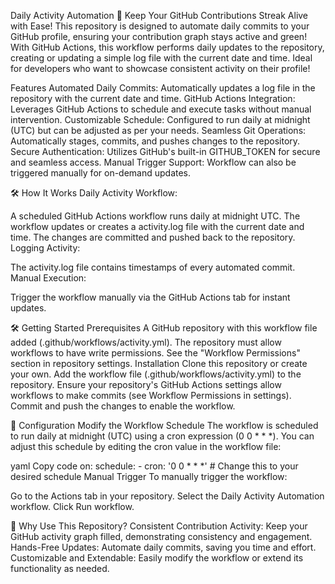 Daily Activity Automation 🚀
Keep Your GitHub Contributions Streak Alive with Ease!
This repository is designed to automate daily commits to your GitHub profile, ensuring your contribution graph stays active and green! With GitHub Actions, this workflow performs daily updates to the repository, creating or updating a simple log file with the current date and time. Ideal for developers who want to showcase consistent activity on their profile!


 Features
Automated Daily Commits: Automatically updates a log file in the repository with the current date and time.
GitHub Actions Integration: Leverages GitHub Actions to schedule and execute tasks without manual intervention.
Customizable Schedule: Configured to run daily at midnight (UTC) but can be adjusted as per your needs.
Seamless Git Operations: Automatically stages, commits, and pushes changes to the repository.
Secure Authentication: Utilizes GitHub's built-in GITHUB_TOKEN for secure and seamless access.
Manual Trigger Support: Workflow can also be triggered manually for on-demand updates.


🛠️ How It Works
Daily Activity Workflow:

A scheduled GitHub Actions workflow runs daily at midnight UTC.
The workflow updates or creates a activity.log file with the current date and time.
The changes are committed and pushed back to the repository.
Logging Activity:

The activity.log file contains timestamps of every automated commit.
Manual Execution:

Trigger the workflow manually via the GitHub Actions tab for instant updates.


🛠️ Getting Started
Prerequisites
A GitHub repository with this workflow file added (.github/workflows/activity.yml).
The repository must allow workflows to have write permissions. See the "Workflow Permissions" section in repository settings.
Installation
Clone this repository or create your own.
Add the workflow file (.github/workflows/activity.yml) to the repository.
Ensure your repository's GitHub Actions settings allow workflows to make commits (see Workflow Permissions in settings).
Commit and push the changes to enable the workflow.




🔧 Configuration
Modify the Workflow Schedule
The workflow is scheduled to run daily at midnight (UTC) using a cron expression (0 0 * * *). You can adjust this schedule by editing the cron value in the workflow file:

yaml
Copy code
on:
  schedule:
    - cron: '0 0 * * *' # Change this to your desired schedule
Manual Trigger
To manually trigger the workflow:

Go to the Actions tab in your repository.
Select the Daily Activity Automation workflow.
Click Run workflow.



🎯 Why Use This Repository?
Consistent Contribution Activity: Keep your GitHub activity graph filled, demonstrating consistency and engagement.
Hands-Free Updates: Automate daily commits, saving you time and effort.
Customizable and Extendable: Easily modify the workflow or extend its functionality as needed.
